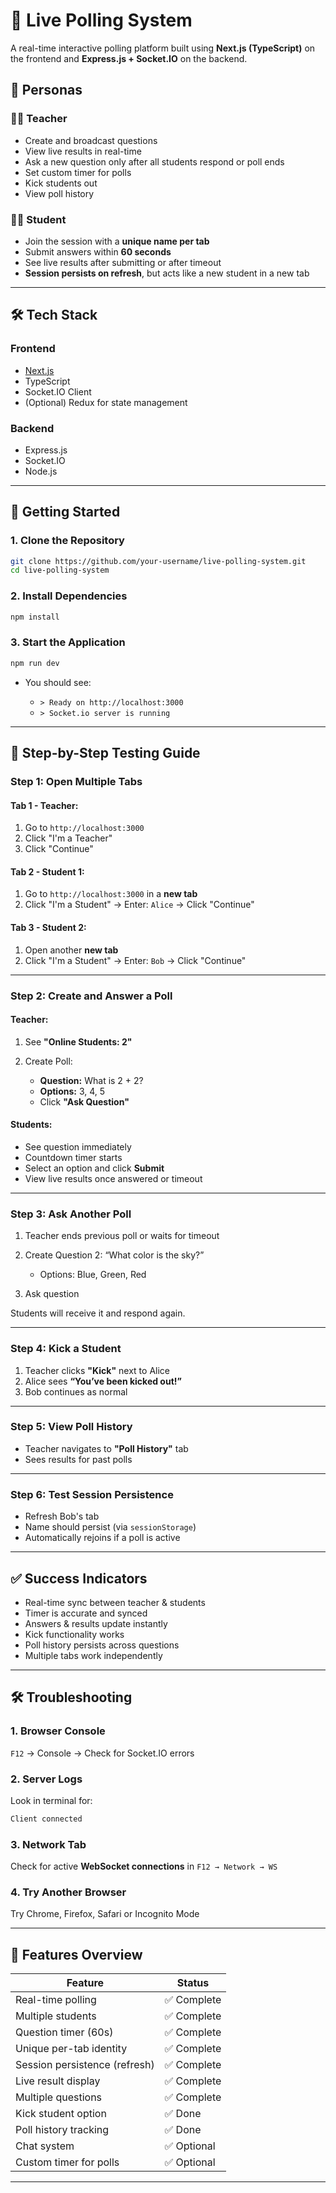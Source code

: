 # 🌟 Live Polling System

A real-time interactive polling platform built using **Next.js (TypeScript)** on the frontend and **Express.js + Socket.IO** on the backend.

## 👤 Personas

### 👩‍🏫 Teacher

* Create and broadcast questions
* View live results in real-time
* Ask a new question only after all students respond or poll ends
* Set custom timer for polls
* Kick students out
* View poll history

### 🧑‍🏫 Student

* Join the session with a **unique name per tab**
* Submit answers within **60 seconds**
* See live results after submitting or after timeout
* **Session persists on refresh**, but acts like a new student in a new tab

---

## 🛠️ Tech Stack

### Frontend

* [Next.js](https://nextjs.org/)
* TypeScript
* Socket.IO Client
* (Optional) Redux for state management

### Backend

* Express.js
* Socket.IO
* Node.js

---

## 🚀 Getting Started

### 1. Clone the Repository

```bash
git clone https://github.com/your-username/live-polling-system.git
cd live-polling-system
```

### 2. Install Dependencies

```bash
npm install
```

### 3. Start the Application

```bash
npm run dev
```

* You should see:

  * `> Ready on http://localhost:3000`
  * `> Socket.io server is running`

---

## 🧪 Step-by-Step Testing Guide

### **Step 1: Open Multiple Tabs**

#### Tab 1 - Teacher:

1. Go to `http://localhost:3000`
2. Click "I'm a Teacher"
3. Click "Continue"

#### Tab 2 - Student 1:

1. Go to `http://localhost:3000` in a **new tab**
2. Click "I'm a Student" → Enter: `Alice` → Click "Continue"

#### Tab 3 - Student 2:

1. Open another **new tab**
2. Click "I'm a Student" → Enter: `Bob` → Click "Continue"

---

### **Step 2: Create and Answer a Poll**

#### Teacher:

1. See **"Online Students: 2"**
2. Create Poll:

   * **Question:** What is 2 + 2?
   * **Options:** 3, 4, 5
   * Click **"Ask Question"**

#### Students:

* See question immediately
* Countdown timer starts
* Select an option and click **Submit**
* View live results once answered or timeout

---

### **Step 3: Ask Another Poll**

1. Teacher ends previous poll or waits for timeout
2. Create Question 2: “What color is the sky?”

   * Options: Blue, Green, Red
3. Ask question

Students will receive it and respond again.

---

### **Step 4: Kick a Student**

1. Teacher clicks **"Kick"** next to Alice
2. Alice sees **“You’ve been kicked out!”**
3. Bob continues as normal

---

### **Step 5: View Poll History**

* Teacher navigates to **"Poll History"** tab
* Sees results for past polls

---

### **Step 6: Test Session Persistence**

* Refresh Bob's tab
* Name should persist (via `sessionStorage`)
* Automatically rejoins if a poll is active

---

## ✅ Success Indicators

* Real-time sync between teacher & students
* Timer is accurate and synced
* Answers & results update instantly
* Kick functionality works
* Poll history persists across questions
* Multiple tabs work independently

---

## 🛠 Troubleshooting

### 1. Browser Console

`F12` → Console → Check for Socket.IO errors

### 2. Server Logs

Look in terminal for:

```bash
Client connected
```

### 3. Network Tab

Check for active **WebSocket connections** in `F12 → Network → WS`

### 4. Try Another Browser

Try Chrome, Firefox, Safari or Incognito Mode

---

## 🧠 Features Overview

| Feature                       | Status      |
| ----------------------------- | ----------- |
| Real-time polling             | ✅ Complete  |
| Multiple students             | ✅ Complete  |
| Question timer (60s)          | ✅ Complete  |
| Unique per-tab identity       | ✅ Complete  |
| Session persistence (refresh) | ✅ Complete  |
| Live result display           | ✅ Complete  |
| Multiple questions            | ✅ Complete  |
| Kick student option           | ✅ Done      |
| Poll history tracking         | ✅ Done      |
| Chat system                   | ✅ Optional |
| Custom timer for polls        | ✅ Optional |

---

